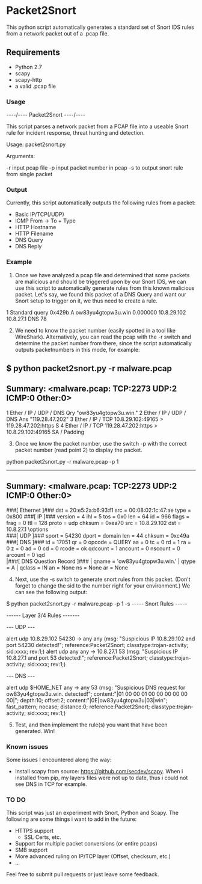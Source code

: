 # Packet2Snort

This python script automatically generates a standard set of Snort IDS rules from a network packet out of a .pcap file.

## Requirements

- Python 2.7
- scapy 
- scapy-http
- a valid .pcap file

### Usage

----\/---- Packet2Snort ----\/----

This script parses a network packet from a PCAP file into a useable Snort rule for incident response, threat hunting and detection.

Usage:
packet2snort.py <options>

Arguments: 

-r <pcap> input pcap file
-p <packetnr> input packet number in pcap
-s to output snort rule from single packet

### Output

Currently, this script automatically outputs the following rules from a packet:
- Basic IP/TCP(/UDP)
- ICMP From -> To + Type
- HTTP Hostname
- HTTP Filename
- DNS Query
- DNS Reply


### Example

1. Once we have analyzed a pcap file and determined that some packets are malicious and should be triggered upon by our Snort IDS, we can use this script to automatically generate rules from this known malicious packet. Let's say, we found this packet of a DNS Query and want our Snort setup to trigger on it, we thus need to create a rule.

1	Standard query 0x429b A ow83yu4gtopw3u.win	0.000000	10.8.29.102	10.8.27.1	DNS	78

2. We need to know the packet number (easily spotted in a tool like WireShark). Alternatively, you can read the pcap with the -r switch and determine the packet number from there, since the script automatically outputs packetnumbers in this mode, for example:

$ python packet2snort.py -r malware.pcap
--------
Summary: <malware.pcap: TCP:2273 UDP:2 ICMP:0 Other:0>
--------
1 Ether / IP / UDP / DNS Qry "ow83yu4gtopw3u.win." 
2 Ether / IP / UDP / DNS Ans "119.28.47.202" 
3 Ether / IP / TCP 10.8.29.102:49165 > 119.28.47.202:https S
4 Ether / IP / TCP 119.28.47.202:https > 10.8.29.102:49165 SA / Padding

3. Once we know the packet number, use the switch -p with the correct packet number (read point 2) to display the packet.

python packet2snort.py -r malware.pcap -p 1

--------
Summary: <malware.pcap: TCP:2273 UDP:2 ICMP:0 Other:0>
--------
###[ Ethernet ]### 
  dst       = 20:e5:2a:b6:93:f1
  src       = 00:08:02:1c:47:ae
  type      = 0x800
###[ IP ]### 
     version   = 4
     ihl       = 5
     tos       = 0x0
     len       = 64
     id        = 966
     flags     = 
     frag      = 0
     ttl       = 128
     proto     = udp
     chksum    = 0xea70
     src       = 10.8.29.102
     dst       = 10.8.27.1
     \options   \
###[ UDP ]### 
        sport     = 54230
        dport     = domain
        len       = 44
        chksum    = 0xc49a
###[ DNS ]### 
           id        = 17051
           qr        = 0
           opcode    = QUERY
           aa        = 0
           tc        = 0
           rd        = 1
           ra        = 0
           z         = 0
           ad        = 0
           cd        = 0
           rcode     = ok
           qdcount   = 1
           ancount   = 0
           nscount   = 0
           arcount   = 0
           \qd        \
            |###[ DNS Question Record ]### 
            |  qname     = 'ow83yu4gtopw3u.win.'
            |  qtype     = A
            |  qclass    = IN
           an        = None
           ns        = None
           ar        = None


4. Next, use the -s switch to generate snort rules from this packet. (Don't forget to change the sid to the number right for your environment.) We can see the following output:

$ python packet2snort.py -r malware.pcap -p 1 -s
 ----- Snort Rules ----- 

------ Layer 3/4 Rules -------

--- UDP ---

alert udp 10.8.29.102 54230 -> any any (msg: "Suspicious IP 10.8.29.102 and port 54230 detected!"; reference:Packet2Snort; classtype:trojan-activity; sid:xxxx; rev:1;)
alert udp any any -> 10.8.27.1 53 (msg: "Suspicious IP 10.8.27.1 and port 53 detected!"; reference:Packet2Snort; classtype:trojan-activity; sid:xxxx; rev:1;)

--- DNS ---

alert udp $HOME_NET any -> any 53 (msg: "Suspicious DNS request for ow83yu4gtopw3u.win. detected!"; content:"|01 00 00 01 00 00 00 00 00 00|"; depth:10; offset:2; content:"|0E|ow83yu4gtopw3u|03|win"; fast_pattern; nocase; distance:0; reference:Packet2Snort; classtype:trojan-activity; sid:xxxx; rev:1;)

5. Test, and then implement the rule(s) you want that have been generated. Win!

### Known issues
Some issues I encountered along the way:
- Install scapy from source: https://github.com/secdev/scapy. When i installed from pip, my layers files were not up to date, thus i could not see DNS in TCP for example.

### TO DO
This script was just an experiment with Snort, Python and Scapy. The following are some things i want to add in the future:
- HTTPS support
	- SSL Certs, etc.
- Support for multiple packet conversions (or entire pcaps)
- SMB support
- More advanced ruling on IP/TCP layer (Offset, checksum, etc.)
- ...

Feel free to submit pull requests or just leave some feedback. 

